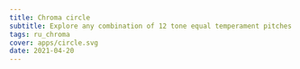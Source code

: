 ```yaml
---
title: Chroma circle
subtitle: Explore any combination of 12 tone equal temperament pitches
tags: ru_chroma
cover: apps/circle.svg
date: 2021-04-20
---
```

<client-only>
  <chroma-tool />
</client-only>